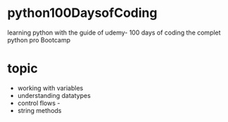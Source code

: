 # python100DaysofCoding

learning python with the guide of udemy- 100 days of coding the complet python pro Bootcamp

# topic

- working with variables
- understanding datatypes
- control flows -
- string methods
